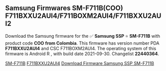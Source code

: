 <h2>Samsung Firmwares SM-F711B(COO) F711BXXU2AUI4/F711BOXM2AUI4/F711BXXU2AUI2</h2>
Download the Samsung firmware for the ✅ <strong>Samsung SSP </strong> ⭐ <strong>SM-F711B</strong> with product code <strong>COO</strong> <strong> from Colombia</strong>. This firmware has version number PDA <strong>F711BXXU2AUI4</strong> and CSC F711BOXM2AUI4. The operating system of this firmware is Android R , with build date 2021-09-30. Changelist <strong>22440364</strong>.


[SM-F711B](https://samfirm.shop/samsung/model/SM-F711B)
[F711BXXU2AUI4](https://samfirm.shop/samsung/pda/F711BXXU2AUI4)
[Download Firmware Samsung SSP SM-F711B](https://samfirm.shop/samsung/firmware/461770)
